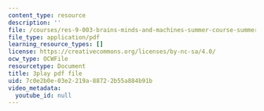 ```yaml
---
content_type: resource
description: ''
file: /courses/res-9-003-brains-minds-and-machines-summer-course-summer-2015/7c0e2b0e03e2219a88722b55a884b91b_hfryF7_QU2c.pdf
file_type: application/pdf
learning_resource_types: []
license: https://creativecommons.org/licenses/by-nc-sa/4.0/
ocw_type: OCWFile
resourcetype: Document
title: 3play pdf file
uid: 7c0e2b0e-03e2-219a-8872-2b55a884b91b
video_metadata:
  youtube_id: null
---
```

